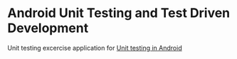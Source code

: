 # Android Unit Testing and Test Driven Development

Unit testing excercise application for [Unit testing in Android](https://go.techyourchance.com/android-unit-testing-course-github)
